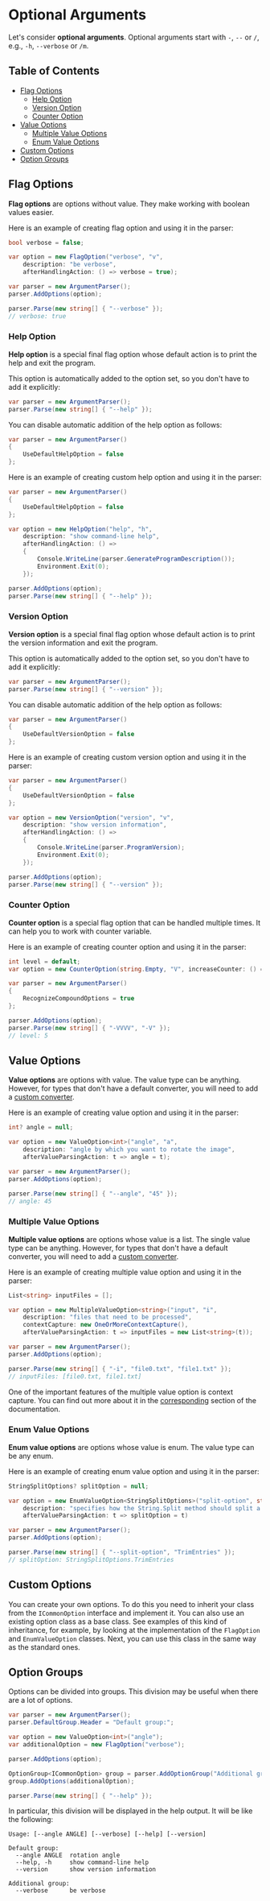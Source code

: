 # Optional Arguments
Let's consider **optional arguments**. Optional arguments start with `-`, `--` or `/`, e.g., `-h`, `--verbose` or `/m`.

## Table of Contents
*    [Flag Options](#flag-options)
     *    [Help Option](#help-option)
     *    [Version Option](#version-option)
     *    [Counter Option](#counter-option)
*    [Value Options](#value-options)
     *    [Multiple Value Options](#multiple-value-options)
     *    [Enum Value Options](#enum-value-options)
*    [Custom Options](#custom-options)
*    [Option Groups](#option-groups)

## Flag Options
**Flag options** are options without value. They make working with boolean values ​​easier.

Here is an example of creating flag option and using it in the parser:

```cs
bool verbose = false;

var option = new FlagOption("verbose", "v",
    description: "be verbose",
    afterHandlingAction: () => verbose = true);

var parser = new ArgumentParser();
parser.AddOptions(option);

parser.Parse(new string[] { "--verbose" });
// verbose: true
```

### Help Option
**Help option** is a special final flag option whose default action is to print the help and exit the program.

This option is automatically added to the option set, so you don't have to add it explicitly:

```cs
var parser = new ArgumentParser();
parser.Parse(new string[] { "--help" });
```

You can disable automatic addition of the help option as follows:

```cs
var parser = new ArgumentParser()
{
    UseDefaultHelpOption = false
};
```

Here is an example of creating custom help option and using it in the parser:

```cs
var parser = new ArgumentParser()
{
    UseDefaultHelpOption = false
};

var option = new HelpOption("help", "h",
    description: "show command-line help",
    afterHandlingAction: () =>
    {
        Console.WriteLine(parser.GenerateProgramDescription());
        Environment.Exit(0);
    });

parser.AddOptions(option);
parser.Parse(new string[] { "--help" });
```

### Version Option
**Version option** is a special final flag option whose default action is to print the version information and exit the program.

This option is automatically added to the option set, so you don't have to add it explicitly:

```cs
var parser = new ArgumentParser();
parser.Parse(new string[] { "--version" });
```

You can disable automatic addition of the help option as follows:

```cs
var parser = new ArgumentParser()
{
    UseDefaultVersionOption = false
};
```

Here is an example of creating custom version option and using it in the parser:

```cs
var parser = new ArgumentParser()
{
    UseDefaultVersionOption = false
};

var option = new VersionOption("version", "v",
    description: "show version information",
    afterHandlingAction: () =>
    {
        Console.WriteLine(parser.ProgramVersion);
        Environment.Exit(0);
    });

parser.AddOptions(option);
parser.Parse(new string[] { "--version" });
```

### Counter Option
**Counter option** is a special flag option that can be handled multiple times. It can help you to work with counter variable.

Here is an example of creating counter option and using it in the parser:

```cs
int level = default;
var option = new CounterOption(string.Empty, "V", increaseCounter: () => level++);

var parser = new ArgumentParser()
{
    RecognizeCompoundOptions = true
};

parser.AddOptions(option);
parser.Parse(new string[] { "-VVVV", "-V" });
// level: 5
```

## Value Options
**Value options** are options with value. The value type can be anything. However, for types that don't have a default converter, you will need to add a [custom converter](CustomConverters.md).

Here is an example of creating value option and using it in the parser:

```cs
int? angle = null;

var option = new ValueOption<int>("angle", "a",
    description: "angle by which you want to rotate the image",
    afterValueParsingAction: t => angle = t);

var parser = new ArgumentParser();
parser.AddOptions(option);

parser.Parse(new string[] { "--angle", "45" });
// angle: 45
```

### Multiple Value Options
**Multiple value options** are options whose value is a list. The single value type can be anything. However, for types that don't have a default converter, you will need to add a [custom converter](CustomConverters.md).

Here is an example of creating multiple value option and using it in the parser:

```cs
List<string> inputFiles = [];

var option = new MultipleValueOption<string>("input", "i",
    description: "files that need to be processed",
    contextCapture: new OneOrMoreContextCapture(),
    afterValueParsingAction: t => inputFiles = new List<string>(t));

var parser = new ArgumentParser();
parser.AddOptions(option);

parser.Parse(new string[] { "-i", "file0.txt", "file1.txt" });
// inputFiles: [file0.txt, file1.txt]
```

One of the important features of the multiple value option is context capture. You can find out more about it in the [corresponding](OptionalArgumentsConfig.md#context-capture) section of the documentation.

### Enum Value Options
**Enum value options** are options whose value is enum. The value type can be any enum.

Here is an example of creating enum value option and using it in the parser:

```cs
StringSplitOptions? splitOption = null;

var option = new EnumValueOption<StringSplitOptions>("split-option", string.Empty,
    description: "specifies how the String.Split method should split a string",
    afterValueParsingAction: t => splitOption = t)

var parser = new ArgumentParser();
parser.AddOptions(option);

parser.Parse(new string[] { "--split-option", "TrimEntries" });
// splitOption: StringSplitOptions.TrimEntries
```

## Custom Options
You can create your own options. To do this you need to inherit your class from the `ICommonOption` interface and implement it. You can also use an existing option class as a base class. See examples of this kind of inheritance, for example, by looking at the implementation of the `FlagOption` and `EnumValueOption` classes. Next, you can use this class in the same way as the standard ones.

## Option Groups
Options can be divided into groups. This division may be useful when there are a lot of options.

```cs
var parser = new ArgumentParser();
parser.DefaultGroup.Header = "Default group:";

var option = new ValueOption<int>("angle");
var additionalOption = new FlagOption("verbose");

parser.AddOptions(option);

OptionGroup<ICommonOption> group = parser.AddOptionGroup("Additional group:");
group.AddOptions(additionalOption);

parser.Parse(new string[] { "--help" });
```

In particular, this division will be displayed in the help output. It will be like the following:

```
Usage: [--angle ANGLE] [--verbose] [--help] [--version]

Default group:
  --angle ANGLE  rotation angle
  --help, -h     show command-line help
  --version      show version information

Additional group:
  --verbose      be verbose
```
